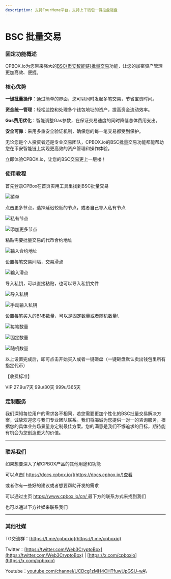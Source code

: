 ```yaml
---
description: 支持FourMeme平台，支持上千钱包一键拉盘砸盘
---
```


# BSC 批量交易

### 固定功能概述

CPBOX.io为您带来强大的[BSC(币安智能链)批量交易](https://www.cpbox.io/cn/bsc/batch/trade)功能，让您的加密资产管理更加高效、便捷。

### 核心优势

**一键批量操作**：通过简单的界面，您可以同时发起多笔交易，节省宝贵时间。

**资金统一管理**：轻松监控和处理多个钱包地址的资产，提高资金流动效率。

**Gas费用优化**：智能调整Gas参数，在保证交易速度的同时降低总体费用支出。

**安全可靠**：采用多重安全验证机制，确保您的每一笔交易都受到保护。

无论您是个人投资者还是专业交易团队，CPBOX.io的BSC批量交易功能都能帮助您在币安智能链上实现更高效的资产管理和操作体验。

立即体验CPBOX.io，让您的BSC交易更上一层楼！

### 使用教程

首先登录CPBox在首页实用工具里找到BSC批量交易

![菜单](https://www.cpbox.io/cpfiles/2025-03-17/d8i7u8x7a6igmnxwey.png)

点击更多节点，选择延迟较低的节点，或者自己导入私有节点

![私有节点](https://www.cpbox.io/cpfiles/2025-03-17/d8i7xwrkk2j0rpv0ic.png)

![添加更多节点](https://www.cpbox.io/cpfiles/2025-03-17/d8i7ypnrckhxxjrcbf.png)

粘贴需要批量交易的代币合约地址

![输入合约地址](https://www.cpbox.io/cpfiles/2025-03-17/d8i7zyyqf6h5z7aowz.png)

设置每笔交易间隔，交易滑点

![输入滑点](https://www.cpbox.io/cpfiles/2025-03-17/d8i81s8ccgoloobthr.png)

导入私钥，可以直接粘贴，也可以导入私钥文件

![导入私钥](https://www.cpbox.io/cpfiles/2025-03-17/d8i82xti1rmlzmassj.png)

![手动输入私钥](https://www.cpbox.io/cpfiles/2025-03-17/d8i838b57vhvfoupjx.png)

设置每笔买入的BNB数量，可以是固定数量或者随机数量\


![每笔数量](https://www.cpbox.io/cpfiles/2025-03-17/d8i84sr30q5aeasg1r.png)

![固定数量](https://www.cpbox.io/cpfiles/2025-03-17/d8i8524gj65z4anijp.png)

![随机数量](https://www.cpbox.io/cpfiles/2025-03-17/d8i85bwjuqcsqwzfz4.png)

以上设置完成后，即可点击开始买入或者一键砸盘（一键砸盘默认卖出钱包里所有指定代币）

【收费标准】

VIP   27.9u/7天  99u/30天  999u/365天

### 定制服务

我们深知每位用户的需求各不相同，若您需要更加个性化的BSC批量交易解决方案，诚挚欢迎您与我们专业团队联系。我们将竭诚为您提供一对一的咨询服务，根据您的具体业务场景量身定制最佳方案。您的满意是我们不懈追求的目标，期待能有机会为您创造更大的价值。

***

### 联系我们

如果想要深入了解CPBOX产品的其他用途和功能

可以点击[ https://docs.cpbox.io/](https://docs.cpbox.io/)查看

或者你有一些好的建议或者想要帮助开发的需求

可以通过主页 [https://www.cpbox.io/cn/ ](https://www.cpbox.io/cn/)最下方的联系方式来找到我们

也可以通过下方社媒来联系我们

***

### 其他社媒

TG交流群：[https://t.me/cpboxio](https://t.me/cpboxio)

Twitter：[https://twitter.com/Web3CryptoBox](https://twitter.com/Web3CryptoBox) | [https://x.com/cpboxio](https://x.com/cpboxio)

Youtube：[youtube.com/channel/UCDcg1zMH4CHTfuwUpGSU-wA](../solana-gong-ju/solana-yi-jian-fa-bi.md)\


